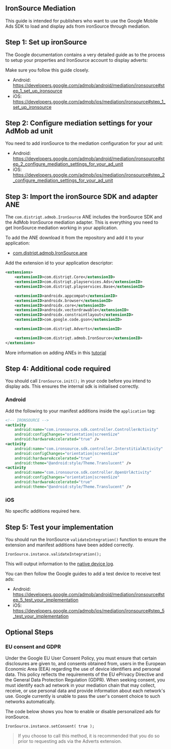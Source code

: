 

## IronSource Mediation

This guide is intended for publishers who want to use the Google Mobile Ads SDK to load and display ads from ironSource through mediation.


## Step 1: Set up ironSource

The Google documentation contains a very detailed guide as to the process to setup your properties and IronSource account to display adverts:

Make sure you follow this guide closely.

- Android: https://developers.google.com/admob/android/mediation/ironsource#step_1_set_up_ironsource
- iOS: https://developers.google.com/admob/ios/mediation/ironsource#step_1_set_up_ironsource



## Step 2: Configure mediation settings for your AdMob ad unit

You need to add ironSource to the mediation configuration for your ad unit:

- Android: https://developers.google.com/admob/android/mediation/ironsource#step_2_configure_mediation_settings_for_your_ad_unit
- iOS: https://developers.google.com/admob/ios/mediation/ironsource#step_2_configure_mediation_settings_for_your_ad_unit



## Step 3: Import the ironSource SDK and adapter ANE


The `com.distriqt.admob.IronSource` ANE includes the IronSource SDK and the AdMob IronSource mediation adapter. This is everything you need to get IronSource mediation working in your application.

To add the ANE download it from the repository and add it to your application:

- [com.distriqt.admob.IronSource.ane](https://github.com/distriqt/ANE-Adverts-Mediation/raw/master/lib/com.distriqt.admob.IronSource.ane)

Add the extension id to your application descriptor:

```xml
<extensions>
    <extensionID>com.distriqt.Core</extensionID>
    <extensionID>com.distriqt.playservices.Ads</extensionID>
    <extensionID>com.distriqt.playservices.Base</extensionID>

    <extensionID>androidx.appcompat</extensionID>
    <extensionID>androidx.browser</extensionID>
    <extensionID>androidx.core</extensionID>
    <extensionID>androidx.vectordrawable</extensionID>
    <extensionID>androidx.constraintlayout</extensionID>
    <extensionID>com.google.code.gson</extensionID>

    <extensionID>com.distriqt.Adverts</extensionID>

    <extensionID>com.distriqt.admob.IronSource</extensionID>
</extensions>
```

More information on adding ANEs in this [tutorial](https://airnativeextensions.github.io/tutorials/getting-started)


## Step 4: Additional code required

You should call `IronSource.init();` in your code before you intend to display ads. This ensures the internal sdk is initialised correctly.
 

### Android

Add the following to your manifest additions inside the `application` tag:


```xml
<!-- IRONSOURCE -->
<activity
    android:name="com.ironsource.sdk.controller.ControllerActivity"
    android:configChanges="orientation|screenSize"
    android:hardwareAccelerated="true" />
<activity
    android:name="com.ironsource.sdk.controller.InterstitialActivity"
    android:configChanges="orientation|screenSize"
    android:hardwareAccelerated="true"
    android:theme="@android:style/Theme.Translucent" />
<activity
    android:name="com.ironsource.sdk.controller.OpenUrlActivity"
    android:configChanges="orientation|screenSize"
    android:hardwareAccelerated="true"
    android:theme="@android:style/Theme.Translucent" />
```


### iOS

No specific additions required here.



## Step 5: Test your implementation

You should run the IronSource `validateIntegration()` function to ensure the extension and manifest additions have been added correctly.


```as3
IronSource.instance.validateIntegration();
```

This will output information to the [native device log](https://airnativeextensions.github.io/tutorials/device-logs).



You can then follow the Google guides to add a test device to receive test ads:

- Android: https://developers.google.com/admob/android/mediation/ironsource#step_5_test_your_implementation
- iOS: https://developers.google.com/admob/ios/mediation/ironsource#step_5_test_your_implementation




## Optional Steps

### EU consent and GDPR

Under the Google EU User Consent Policy, you must ensure that certain disclosures are given to, and consents obtained from, users in the European Economic Area (EEA) regarding the use of device identifiers and personal data. This policy reflects the requirements of the EU ePrivacy Directive and the General Data Protection Regulation (GDPR). When seeking consent, you must identify each ad network in your mediation chain that may collect, receive, or use personal data and provide information about each network's use. Google currently is unable to pass the user's consent choice to such networks automatically.

The code below shows you how to enable or disable personalized ads for ironSource.


```as3
IronSource.instance.setConsent( true ); 
```

>
> If you choose to call this method, it is recommended that you do so prior to requesting ads via the Adverts extension.
>
